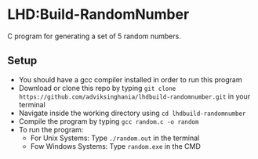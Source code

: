 # LHD:Build-RandomNumber
C program for generating a set of 5 random numbers.

## Setup
-   You should have a gcc compiler installed in order to run this program
-   Download or clone this repo by typing ```git clone https://github.com/adviksinghania/lhdbuild-randomnumber.git``` in your terminal
-   Navigate inside the working directory using ```cd lhdbuild-randomnumber```
-   Compile the program by typing ```gcc random.c -o random```
-   To run the program:
    -   For Unix Systems: Type ```./random.out``` in the terminal
    -   Fow Windows Systems: Type ```random.exe``` in the CMD
